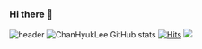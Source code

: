 ### Hi there 👋

![header](https://capsule-render.vercel.app/api?type=Rect&color=3912&height=150&section=header&text=ChanHyukLee&fontSize=90&animation=fadeIn)
![ChanHyukLee GitHub stats](https://github-readme-stats.vercel.app/api?username=chanhyuklee&count_private=true)
 [![Hits](https://hits.seeyoufarm.com/api/count/incr/badge.svg?url=https%3A%2F%2Fgithub.com%2Fleechanhyuk%2Fhit-counter&count_bg=%2379C83D&title_bg=%23555555&icon=&icon_color=%23E7E7E7&title=hits&edge_flat=false)](https://hits.seeyoufarm.com)
  <a href="leechanhyuk/github.io" target="_blank"><img src="https://img.shields.io/badge/DevBlog-000000?style=plastic&logo=Velog&logoColor=FFFFFF"/></a>

<!--
**LeeChanHyuk/LeeChanHyuk** is a ✨ _special_ ✨ repository because its `README.md` (this file) appears on your GitHub profile.

Here are some ideas to get you started:

- 🔭 I’m currently working on ...
- 🌱 I’m currently learning ...
- 👯 I’m looking to collaborate on ...
- 🤔 I’m looking for help with ...
- 💬 Ask me about ...
- 📫 How to reach me: ...
- 😄 Pronouns: ...
- ⚡ Fun fact: ...
-->
